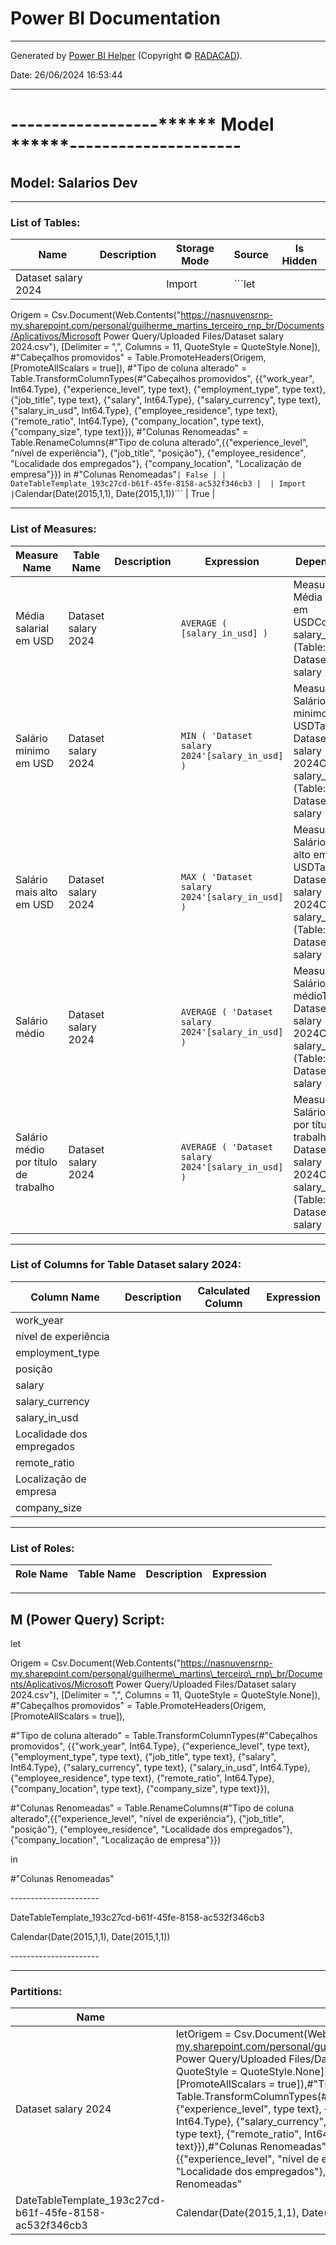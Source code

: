 # Power BI Documentation

---

Generated by [Power BI Helper](http://radacad.com/power-bi-helper) (Copyright © [RADACAD](http://radacad.com)).

Date: 26/06/2024 16:53:44

---

# \------------------\*\*\*\*\*\* Model \*\*\*\*\*\*---------------------

## Model: Salarios Dev

---

### List of Tables:

| Name                | Description | Storage Mode | Source | Is Hidden |
| ------------------- | ----------- | ------------ | ------ | --------- |
| Dataset salary 2024 |             | Import       | ```let |

Origem = Csv.Document(Web.Contents("https://nasnuvensrnp-my.sharepoint.com/personal/guilherme_martins_terceiro_rnp_br/Documents/Aplicativos/Microsoft Power Query/Uploaded Files/Dataset salary 2024.csv"), [Delimiter = ",", Columns = 11, QuoteStyle = QuoteStyle.None]),
#"Cabeçalhos promovidos" = Table.PromoteHeaders(Origem, [PromoteAllScalars = true]),
#"Tipo de coluna alterado" = Table.TransformColumnTypes(#"Cabeçalhos promovidos", {{"work_year", Int64.Type}, {"experience_level", type text}, {"employment_type", type text}, {"job_title", type text}, {"salary", Int64.Type}, {"salary_currency", type text}, {"salary_in_usd", Int64.Type}, {"employee_residence", type text}, {"remote_ratio", Int64.Type}, {"company_location", type text}, {"company_size", type text}}),
#"Colunas Renomeadas" = Table.RenameColumns(#"Tipo de coluna alterado",{{"experience_level", "nível de experiência"}, {"job_title", "posição"}, {"employee_residence", "Localidade dos empregados"}, {"company_location", "Localização de empresa"}})
in
#"Colunas Renomeadas"`| False |
| DateTableTemplate_193c27cd-b61f-45fe-8158-ac532f346cb3 |  | Import |`Calendar(Date(2015,1,1), Date(2015,1,1))``` | True |

---

### List of Measures:

| Measure Name                         | Table Name          | Description | Expression                                         | Dependency                                                                                                                | Reverse Dependency                            |
| ------------------------------------ | ------------------- | ----------- | -------------------------------------------------- | ------------------------------------------------------------------------------------------------------------------------- | --------------------------------------------- |
| Média salarial em USD                | Dataset salary 2024 |             | `AVERAGE ( [salary_in_usd] )`                      | Measure: Média salarial em USDColumn: salary_in_usd (Table: Dataset salary 2024)                                          | Measure: Média salarial em USD                |
| Salário minimo em USD                | Dataset salary 2024 |             | `MIN ( 'Dataset salary 2024'[salary_in_usd] )`     | Measure: Salário minimo em USDTable: Dataset salary 2024Column: salary_in_usd (Table: Dataset salary 2024)                | Measure: Salário minimo em USD                |
| Salário mais alto em USD             | Dataset salary 2024 |             | `MAX ( 'Dataset salary 2024'[salary_in_usd] )`     | Measure: Salário mais alto em USDTable: Dataset salary 2024Column: salary_in_usd (Table: Dataset salary 2024)             | Measure: Salário mais alto em USD             |
| Salário médio                        | Dataset salary 2024 |             | `AVERAGE ( 'Dataset salary 2024'[salary_in_usd] )` | Measure: Salário médioTable: Dataset salary 2024Column: salary_in_usd (Table: Dataset salary 2024)                        | Measure: Salário médio                        |
| Salário médio por título de trabalho | Dataset salary 2024 |             | `AVERAGE ( 'Dataset salary 2024'[salary_in_usd] )` | Measure: Salário médio por título de trabalhoTable: Dataset salary 2024Column: salary_in_usd (Table: Dataset salary 2024) | Measure: Salário médio por título de trabalho |

---

### List of Columns for Table Dataset salary 2024:

| Column Name               | Description | Calculated Column | Expression |
| ------------------------- | ----------- | ----------------- | ---------- |
| work_year                 |             |                   |            |
| nível de experiência      |             |                   |            |
| employment_type           |             |                   |            |
| posição                   |             |                   |            |
| salary                    |             |                   |            |
| salary_currency           |             |                   |            |
| salary_in_usd             |             |                   |            |
| Localidade dos empregados |             |                   |            |
| remote_ratio              |             |                   |            |
| Localização de empresa    |             |                   |            |
| company_size              |             |                   |            |

---

### List of Roles:

| Role Name | Table Name | Description | Expression |
| --------- | ---------- | ----------- | ---------- |

---

## M (Power Query) Script:

let

Origem = Csv.Document(Web.Contents("https://nasnuvensrnp-my.sharepoint.com/personal/guilherme\_martins\_terceiro\_rnp\_br/Documents/Aplicativos/Microsoft Power Query/Uploaded Files/Dataset salary 2024.csv"), \[Delimiter = ",", Columns = 11, QuoteStyle = QuoteStyle.None\]), #"Cabeçalhos promovidos" = Table.PromoteHeaders(Origem, \[PromoteAllScalars = true\]),

#"Tipo de coluna alterado" = Table.TransformColumnTypes(#"Cabeçalhos promovidos", {{"work\_year", Int64.Type}, {"experience\_level", type text}, {"employment\_type", type text}, {"job\_title", type text}, {"salary", Int64.Type}, {"salary\_currency", type text}, {"salary\_in\_usd", Int64.Type}, {"employee\_residence", type text}, {"remote\_ratio", Int64.Type}, {"company\_location", type text}, {"company\_size", type text}}),

#"Colunas Renomeadas" = Table.RenameColumns(#"Tipo de coluna alterado",{{"experience\_level", "nível de experiência"}, {"job\_title", "posição"}, {"employee\_residence", "Localidade dos empregados"}, {"company\_location", "Localização de empresa"}})

in

#"Colunas Renomeadas"

\----------------------

DateTableTemplate_193c27cd-b61f-45fe-8158-ac532f346cb3

Calendar(Date(2015,1,1), Date(2015,1,1))

\----------------------

---

### Partitions:

| Name                                                   | QueryDefinition                                                                                                                                                                                                                                                                                                                                                                                                                                                                                                                                                                                                                                                                                                                                                                                                                                                                                                                                                                                                                                                                |
| ------------------------------------------------------ | ------------------------------------------------------------------------------------------------------------------------------------------------------------------------------------------------------------------------------------------------------------------------------------------------------------------------------------------------------------------------------------------------------------------------------------------------------------------------------------------------------------------------------------------------------------------------------------------------------------------------------------------------------------------------------------------------------------------------------------------------------------------------------------------------------------------------------------------------------------------------------------------------------------------------------------------------------------------------------------------------------------------------------------------------------------------------------ |
| Dataset salary 2024                                    | letOrigem = Csv.Document(Web.Contents("https://nasnuvensrnp-my.sharepoint.com/personal/guilherme_martins_terceiro_rnp_br/Documents/Aplicativos/Microsoft Power Query/Uploaded Files/Dataset salary 2024.csv"), [Delimiter = ",", Columns = 11, QuoteStyle = QuoteStyle.None]),#"Cabeçalhos promovidos" = Table.PromoteHeaders(Origem, [PromoteAllScalars = true]),#"Tipo de coluna alterado" = Table.TransformColumnTypes(#"Cabeçalhos promovidos", {{"work_year", Int64.Type}, {"experience_level", type text}, {"employment_type", type text}, {"job_title", type text}, {"salary", Int64.Type}, {"salary_currency", type text}, {"salary_in_usd", Int64.Type}, {"employee_residence", type text}, {"remote_ratio", Int64.Type}, {"company_location", type text}, {"company_size", type text}}),#"Colunas Renomeadas" = Table.RenameColumns(#"Tipo de coluna alterado",{{"experience_level", "nível de experiência"}, {"job_title", "posição"}, {"employee_residence", "Localidade dos empregados"}, {"company_location", "Localização de empresa"}})in#"Colunas Renomeadas" |
| DateTableTemplate_193c27cd-b61f-45fe-8158-ac532f346cb3 | Calendar(Date(2015,1,1), Date(2015,1,1))                                                                                                                                                                                                                                                                                                                                                                                                                                                                                                                                                                                                                                                                                                                                                                                                                                                                                                                                                                                                                                       |
